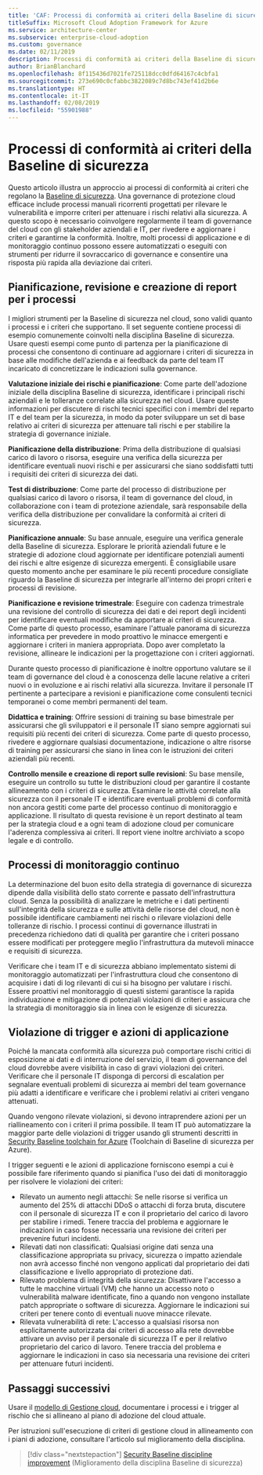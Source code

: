```yaml
---
title: 'CAF: Processi di conformità ai criteri della Baseline di sicurezza'
titleSuffix: Microsoft Cloud Adoption Framework for Azure
ms.service: architecture-center
ms.subservice: enterprise-cloud-adoption
ms.custom: governance
ms.date: 02/11/2019
description: Processi di conformità ai criteri della Baseline di sicurezza
author: BrianBlanchard
ms.openlocfilehash: 8f115436d7021fe725118dcc0dfd64167c4cbfa1
ms.sourcegitcommit: 273e690c0cfabbc3822089c7d8bc743ef41d2b6e
ms.translationtype: HT
ms.contentlocale: it-IT
ms.lasthandoff: 02/08/2019
ms.locfileid: "55901988"
---
```

# <a name="security-baseline-policy-compliance-processes"></a>Processi di conformità ai criteri della Baseline di sicurezza

Questo articolo illustra un approccio ai processi di conformità ai criteri che regolano la [Baseline di sicurezza](./overview.md). Una governance di protezione cloud efficace include processi manuali ricorrenti progettati per rilevare le vulnerabilità e imporre criteri per attenuare i rischi relativi alla sicurezza. A questo scopo è necessario coinvolgere regolarmente il team di governance del cloud con gli stakeholder aziendali e IT, per rivedere e aggiornare i criteri e garantirne la conformità. Inoltre, molti processi di applicazione e di monitoraggio continuo possono essere automatizzati o eseguiti con strumenti per ridurre il sovraccarico di governance e consentire una risposta più rapida alla deviazione dai criteri.

## <a name="planning-review-and-reporting-processes"></a>Pianificazione, revisione e creazione di report per i processi

I migliori strumenti per la Baseline di sicurezza nel cloud, sono validi quanto i processi e i criteri che supportano. Il set seguente contiene processi di esempio comunemente coinvolti nella disciplina Baseline di sicurezza. Usare questi esempi come punto di partenza per la pianificazione di processi che consentono di continuare ad aggiornare i criteri di sicurezza in base alle modifiche dell'azienda e ai feedback da parte del team IT incaricato di concretizzare le indicazioni sulla governance.

**Valutazione iniziale dei rischi e pianificazione**: Come parte dell'adozione iniziale della disciplina Baseline di sicurezza, identificare i principali rischi aziendali e le tolleranze correlate alla sicurezza nel cloud. Usare queste informazioni per discutere di rischi tecnici specifici con i membri del reparto IT e del team per la sicurezza, in modo da poter sviluppare un set di base relativo ai criteri di sicurezza per attenuare tali rischi e per stabilire la strategia di governance iniziale.

**Pianificazione della distribuzione**: Prima della distribuzione di qualsiasi carico di lavoro o risorsa, eseguire una verifica della sicurezza per identificare eventuali nuovi rischi e per assicurarsi che siano soddisfatti tutti i requisiti dei criteri di sicurezza dei dati.

**Test di distribuzione**: Come parte del processo di distribuzione per qualsiasi carico di lavoro o risorsa, il team di governance del cloud, in collaborazione con i team di protezione aziendale, sarà responsabile della verifica della distribuzione per convalidare la conformità ai criteri di sicurezza.

**Pianificazione annuale**: Su base annuale, eseguire una verifica generale della Baseline di sicurezza. Esplorare le priorità aziendali future e le strategie di adozione cloud aggiornate per identificare potenziali aumenti dei rischi e altre esigenze di sicurezza emergenti. È consigliabile usare questo momento anche per esaminare le più recenti procedure consigliate riguardo la Baseline di sicurezza per integrarle all'interno dei propri criteri e processi di revisione.

**Pianificazione e revisione trimestrale**: Eseguire con cadenza trimestrale una revisione del controllo di sicurezza dei dati e dei report degli incidenti per identificare eventuali modifiche da apportare ai criteri di sicurezza. Come parte di questo processo, esaminare l'attuale panorama di sicurezza informatica per prevedere in modo proattivo le minacce emergenti e aggiornare i criteri in maniera appropriata. Dopo aver completato la revisione, allineare le indicazioni per la progettazione con i criteri aggiornati.

Durante questo processo di pianificazione è inoltre opportuno valutare se il team di governance del cloud è a conoscenza delle lacune relative a criteri nuovi o in evoluzione e ai rischi relativi alla sicurezza. Invitare il personale IT pertinente a partecipare a revisioni e pianificazione come consulenti tecnici temporanei o come membri permanenti del team.

**Didattica e training**: Offrire sessioni di training su base bimestrale per assicurarsi che gli sviluppatori e il personale IT siano sempre aggiornati sui requisiti più recenti dei criteri di sicurezza. Come parte di questo processo, rivedere e aggiornare qualsiasi documentazione, indicazione o altre risorse di training per assicurarsi che siano in linea con le istruzioni dei criteri aziendali più recenti.

**Controllo mensile e creazione di report sulle revisioni**: Su base mensile, eseguire un controllo su tutte le distribuzioni cloud per garantire il costante allineamento con i criteri di sicurezza. Esaminare le attività correlate alla sicurezza con il personale IT e identificare eventuali problemi di conformità non ancora gestiti come parte del processo continuo di monitoraggio e applicazione. Il risultato di questa revisione è un report destinato al team per la strategia cloud e a ogni team di adozione cloud per comunicare l'aderenza complessiva ai criteri. Il report viene inoltre archiviato a scopo legale e di controllo.

## <a name="ongoing-monitoring-processes"></a>Processi di monitoraggio continuo

La determinazione del buon esito della strategia di governance di sicurezza dipende dalla visibilità dello stato corrente e passato dell'infrastruttura cloud. Senza la possibilità di analizzare le metriche e i dati pertinenti sull'integrità della sicurezza e sulle attività delle risorse del cloud, non è possibile identificare cambiamenti nei rischi o rilevare violazioni delle tolleranze di rischio. I processi continui di governance illustrati in precedenza richiedono dati di qualità per garantire che i criteri possano essere modificati per proteggere meglio l'infrastruttura da mutevoli minacce e requisiti di sicurezza.

Verificare che i team IT e di sicurezza abbiano implementato sistemi di monitoraggio automatizzati per l'infrastruttura cloud che consentono di acquisire i dati di log rilevanti di cui si ha bisogno per valutare i rischi. Essere proattivi nel monitoraggio di questi sistemi garantisce la rapida individuazione e mitigazione di potenziali violazioni di criteri e assicura che la strategia di monitoraggio sia in linea con le esigenze di sicurezza.

## <a name="violation-triggers-and-enforcement-actions"></a>Violazione di trigger e azioni di applicazione

Poiché la mancata conformità alla sicurezza può comportare rischi critici di esposizione ai dati e di interruzione del servizio, il team di governance del cloud dovrebbe avere visibilità in caso di gravi violazioni dei criteri. Verificare che il personale IT disponga di percorsi di escalation per segnalare eventuali problemi di sicurezza ai membri del team governance più adatti a identificare e verificare che i problemi relativi ai criteri vengano attenuati.  

Quando vengono rilevate violazioni, si devono intraprendere azioni per un riallineamento con i criteri il prima possibile. Il team IT può automatizzare la maggior parte delle violazioni di trigger usando gli strumenti descritti in [Security Baseline toolchain for Azure](toolchain.md) (Toolchain di Baseline di sicurezza per Azure).

I trigger seguenti e le azioni di applicazione forniscono esempi a cui è possibile fare riferimento quando si pianifica l'uso dei dati di monitoraggio per risolvere le violazioni dei criteri:

- Rilevato un aumento negli attacchi: Se nelle risorse si verifica un aumento del 25% di attacchi DDoS o attacchi di forza bruta, discutere con il personale di sicurezza IT e con il proprietario del carico di lavoro per stabilire i rimedi. Tenere traccia del problema e aggiornare le indicazioni in caso fosse necessaria una revisione dei criteri per prevenire futuri incidenti.
- Rilevati dati non classificati: Qualsiasi origine dati senza una classificazione appropriata su privacy, sicurezza o impatto aziendale non avrà accesso finché non vengono applicati dal proprietario dei dati classificazione e livello appropriato di protezione dati.
- Rilevato problema di integrità della sicurezza: Disattivare l'accesso a tutte le macchine virtuali (VM) che hanno un accesso noto o vulnerabilità malware identificate, fino a quando non vengono installate patch appropriate o software di sicurezza. Aggiornare le indicazioni sui criteri per tenere conto di eventuali nuove minacce rilevate.
- Rilevata vulnerabilità di rete: L'accesso a qualsiasi risorsa non esplicitamente autorizzata dai criteri di accesso alla rete dovrebbe attivare un avviso per il personale di sicurezza IT e per il relativo proprietario del carico di lavoro. Tenere traccia del problema e aggiornare le indicazioni in caso sia necessaria una revisione dei criteri per attenuare futuri incidenti.

## <a name="next-steps"></a>Passaggi successivi

Usare il [modello di Gestione cloud](./template.md), documentare i processi e i trigger al rischio che si allineano al piano di adozione del cloud attuale.

Per istruzioni sull'esecuzione di criteri di gestione cloud in allineamento con i piani di adozione, consultare l'articolo sul miglioramento della disciplina.

> [!div class="nextstepaction"]
> [Security Baseline discipline improvement](./discipline-improvement.md) (Miglioramento della disciplina Baseline di sicurezza)
